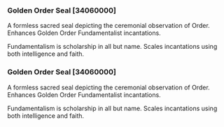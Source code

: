 ### Golden Order Seal [34060000]

A formless sacred seal depicting the ceremonial observation of Order. Enhances Golden Order Fundamentalist incantations.

Fundamentalism is scholarship in all but name. Scales incantations using both intelligence and faith.### Golden Order Seal [34060000]

A formless sacred seal depicting the ceremonial observation of Order. Enhances Golden Order Fundamentalist incantations.

Fundamentalism is scholarship in all but name. Scales incantations using both intelligence and faith.